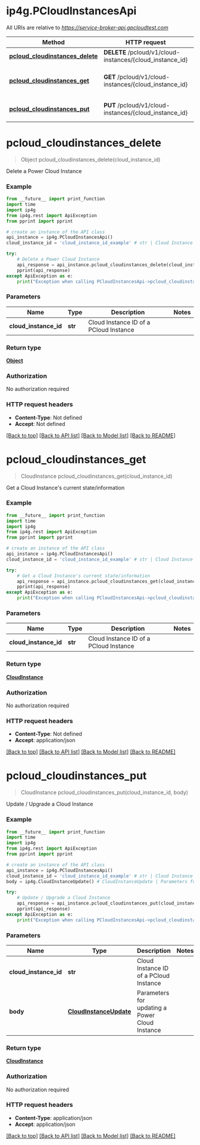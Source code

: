 # ip4g.PCloudInstancesApi

All URIs are relative to *https://service-broker-api.gpcloudtest.com*

Method | HTTP request | Description
------------- | ------------- | -------------
[**pcloud_cloudinstances_delete**](PCloudInstancesApi.md#pcloud_cloudinstances_delete) | **DELETE** /pcloud/v1/cloud-instances/{cloud_instance_id} | Delete a Power Cloud Instance
[**pcloud_cloudinstances_get**](PCloudInstancesApi.md#pcloud_cloudinstances_get) | **GET** /pcloud/v1/cloud-instances/{cloud_instance_id} | Get a Cloud Instance&#39;s current state/information
[**pcloud_cloudinstances_put**](PCloudInstancesApi.md#pcloud_cloudinstances_put) | **PUT** /pcloud/v1/cloud-instances/{cloud_instance_id} | Update / Upgrade a Cloud Instance


# **pcloud_cloudinstances_delete**
> Object pcloud_cloudinstances_delete(cloud_instance_id)

Delete a Power Cloud Instance

### Example
```python
from __future__ import print_function
import time
import ip4g
from ip4g.rest import ApiException
from pprint import pprint

# create an instance of the API class
api_instance = ip4g.PCloudInstancesApi()
cloud_instance_id = 'cloud_instance_id_example' # str | Cloud Instance ID of a PCloud Instance

try:
    # Delete a Power Cloud Instance
    api_response = api_instance.pcloud_cloudinstances_delete(cloud_instance_id)
    pprint(api_response)
except ApiException as e:
    print("Exception when calling PCloudInstancesApi->pcloud_cloudinstances_delete: %s\n" % e)
```

### Parameters

Name | Type | Description  | Notes
------------- | ------------- | ------------- | -------------
 **cloud_instance_id** | **str**| Cloud Instance ID of a PCloud Instance |

### Return type

[**Object**](Object.md)

### Authorization

No authorization required

### HTTP request headers

 - **Content-Type**: Not defined
 - **Accept**: Not defined

[[Back to top]](#) [[Back to API list]](../README.md#documentation-for-api-endpoints) [[Back to Model list]](../README.md#documentation-for-models) [[Back to README]](../README.md)

# **pcloud_cloudinstances_get**
> CloudInstance pcloud_cloudinstances_get(cloud_instance_id)

Get a Cloud Instance's current state/information

### Example
```python
from __future__ import print_function
import time
import ip4g
from ip4g.rest import ApiException
from pprint import pprint

# create an instance of the API class
api_instance = ip4g.PCloudInstancesApi()
cloud_instance_id = 'cloud_instance_id_example' # str | Cloud Instance ID of a PCloud Instance

try:
    # Get a Cloud Instance's current state/information
    api_response = api_instance.pcloud_cloudinstances_get(cloud_instance_id)
    pprint(api_response)
except ApiException as e:
    print("Exception when calling PCloudInstancesApi->pcloud_cloudinstances_get: %s\n" % e)
```

### Parameters

Name | Type | Description  | Notes
------------- | ------------- | ------------- | -------------
 **cloud_instance_id** | **str**| Cloud Instance ID of a PCloud Instance |

### Return type

[**CloudInstance**](CloudInstance.md)

### Authorization

No authorization required

### HTTP request headers

 - **Content-Type**: Not defined
 - **Accept**: application/json

[[Back to top]](#) [[Back to API list]](../README.md#documentation-for-api-endpoints) [[Back to Model list]](../README.md#documentation-for-models) [[Back to README]](../README.md)

# **pcloud_cloudinstances_put**
> CloudInstance pcloud_cloudinstances_put(cloud_instance_id, body)

Update / Upgrade a Cloud Instance

### Example
```python
from __future__ import print_function
import time
import ip4g
from ip4g.rest import ApiException
from pprint import pprint

# create an instance of the API class
api_instance = ip4g.PCloudInstancesApi()
cloud_instance_id = 'cloud_instance_id_example' # str | Cloud Instance ID of a PCloud Instance
body = ip4g.CloudInstanceUpdate() # CloudInstanceUpdate | Parameters for updating a Power Cloud Instance

try:
    # Update / Upgrade a Cloud Instance
    api_response = api_instance.pcloud_cloudinstances_put(cloud_instance_id, body)
    pprint(api_response)
except ApiException as e:
    print("Exception when calling PCloudInstancesApi->pcloud_cloudinstances_put: %s\n" % e)
```

### Parameters

Name | Type | Description  | Notes
------------- | ------------- | ------------- | -------------
 **cloud_instance_id** | **str**| Cloud Instance ID of a PCloud Instance |
 **body** | [**CloudInstanceUpdate**](CloudInstanceUpdate.md)| Parameters for updating a Power Cloud Instance |

### Return type

[**CloudInstance**](CloudInstance.md)

### Authorization

No authorization required

### HTTP request headers

 - **Content-Type**: application/json
 - **Accept**: application/json

[[Back to top]](#) [[Back to API list]](../README.md#documentation-for-api-endpoints) [[Back to Model list]](../README.md#documentation-for-models) [[Back to README]](../README.md)

